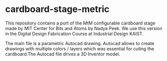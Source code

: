 # cardboard-stage-metric

This repository contains a port of the MtM configurable cardboard stage made by MIT Center for Bits and Atoms by Nadya Peek. We use this version in the Digital Design Fabrication Course at Industrial Design KAIST.

The main file is a parametric Autocad drawing. Autocad allows to create drawings with multiple colors / layers which was essential for cuting the cardboard.The Autocad file drives a 3D Inventor model.
